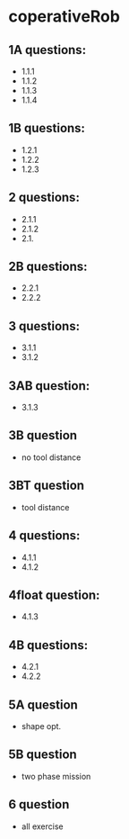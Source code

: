 # coperativeRob
## 1A questions:<br />
-	1.1.1
-	1.1.2
-	1.1.3
-	1.1.4<br />
## 1B questions: <br />
-	1.2.1
-	1.2.2
-	1.2.3<br />
## 2 questions:<br />
-	2.1.1
-	2.1.2
-	2.1.<br />
## 2B questions:<br />
-	2.2.1
-	2.2.2<br />
## 3 questions:<br />
-	3.1.1
-	3.1.2<br />
## 3AB question:<br />
-	3.1.3<br />
## 3B question<br />
- no tool distance
## 3BT question<br />
- tool distance
## 4 questions:<br />
-	4.1.1
-	4.1.2
## 4float question:<br />
-	4.1.3
## 4B questions:<br />
-	4.2.1
-	4.2.2<br />
## 5A question  <br />
- shape opt.
## 5B question <br />
- two phase mission
## 6 question <br />
- all exercise

